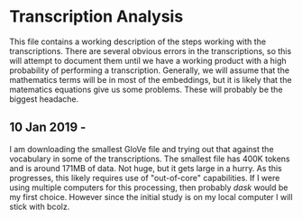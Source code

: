 # Transcription Analysis

This file contains a working description of the steps working with the transcriptions.  There are several obvious errors in the transcriptions, so this will attempt to document them until we have a working product with a high probability of performing a transcription.  Generally, we will assume that the mathematics terms will be in most of the embeddings, but it is likely that the matematics equations give us some problems.  These will probably be the biggest headache.

## 10 Jan 2019 -

I am downloading the smallest GloVe file and trying out that against the vocabulary in some of the transcriptions.  The smallest file has 400K tokens and is around 171MB of data.  Not huge, but it gets large in a hurry.  As this progresses, this likely requires use of "out-of-core" capabilities.  If I were using multiple computers for this processing, then probably *dask* would be my first choice.  However since the initial study is on my local computer I will stick with bcolz.
